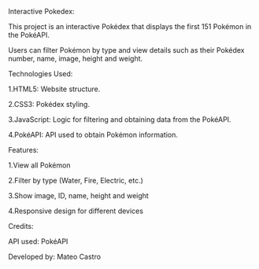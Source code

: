 Interactive Pokedex:

This project is an interactive Pokédex that displays the first 151 Pokémon in the PokéAPI. 

Users can filter Pokémon by type and view details such as their Pokédex number, name, image, height and weight.

Technologies Used:

1.HTML5: Website structure.

2.CSS3: Pokédex styling.

3.JavaScript: Logic for filtering and obtaining data from the PokéAPI.

4.PokéAPI: API used to obtain Pokémon information.

Features:

1.View all Pokémon

2.Filter by type (Water, Fire, Electric, etc.)

3.Show image, ID, name, height and weight

4.Responsive design for different devices

Credits:

API used: PokéAPI

Developed by: Mateo Castro
